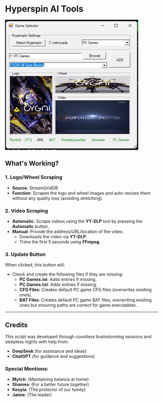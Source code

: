 # Hyperspin AI Tools

![Alt text](https://github.com/kuyajnonymous/hyperspinaiotools/raw/main/SS.png)

## What's Working?

### 1. **Logo/Wheel Scraping**
- **Source**: StreamGridDB
- **Function**: Scrapes the logo and wheel images and auto-resizes them without any quality loss (avoiding stretching).

### 2. **Video Scraping**
- **Automatic**: Scrape videos using the **YT-DLP** tool by pressing the **Automatic** button.
- **Manual**: Provide the address/URL/location of the video.
  - Downloads the video via **YT-DLP**.
  - Trims the first 5 seconds using **FFmpeg**.

### 3. **Update Button**
When clicked, this button will:
- Check and create the following files if they are missing:
  - **PC Games.ini**: Adds entries if missing.
  - **PC Games.txt**: Adds entries if missing.
  - **CFG Files**: Creates default PC game CFG files (overwrites existing ones).
  - **BAT Files**: Creates default PC game BAT files, overwriting existing ones but ensuring paths are correct for game executables.

---

## Credits

This script was developed through countless brainstorming sessions and sleepless nights with help from:

- **DeepSeek** (for assistance and ideas)
- **ChatGPT** (for guidance and suggestions)

### Special Mentions:
- **Mytch**: (Maintaining balance at home)
- **Shames**: (For a better future together)
- **Kesyia**: (The protector of our family)
- **Jaime**: (The leader)
